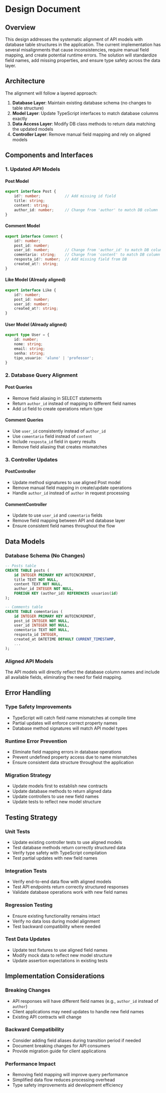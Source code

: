 # Design Document

## Overview

This design addresses the systematic alignment of API models with database table structures in the application. The current implementation has several misalignments that cause inconsistencies, require manual field mapping, and create potential runtime errors. The solution will standardize field names, add missing properties, and ensure type safety across the data layer.

## Architecture

The alignment will follow a layered approach:

1. **Database Layer**: Maintain existing database schema (no changes to table structure)
2. **Model Layer**: Update TypeScript interfaces to match database columns exactly
3. **Data Access Layer**: Modify DB class methods to return data matching the updated models
4. **Controller Layer**: Remove manual field mapping and rely on aligned models

## Components and Interfaces

### 1. Updated API Models

#### Post Model
```typescript
export interface Post {
    id?: number;           // Add missing id field
    title: string;
    content: string;
    author_id: number;     // Change from 'author' to match DB column
}
```

#### Comment Model
```typescript
export interface Comment {
    id?: number;
    post_id: number;
    user_id: number;       // Change from 'author_id' to match DB column
    comentario: string;    // Change from 'content' to match DB column
    resposta_id?: number;  // Add missing field from DB
    created_at?: string;
}
```

#### Like Model (Already aligned)
```typescript
export interface Like {
    id?: number;
    post_id: number;
    user_id: number;
    created_at?: string;
}
```

#### User Model (Already aligned)
```typescript
export type User = {
    id: number;
    nome: string;
    email: string;
    senha: string;
    tipo_usuario: 'aluno' | 'professor';
}
```

### 2. Database Query Alignment

#### Post Queries
- Remove field aliasing in SELECT statements
- Return `author_id` instead of mapping to different field names
- Add `id` field to create operations return type

#### Comment Queries
- Use `user_id` consistently instead of `author_id`
- Use `comentario` field instead of `content`
- Include `resposta_id` field in query results
- Remove field aliasing that creates mismatches

### 3. Controller Updates

#### PostController
- Update method signatures to use aligned Post model
- Remove manual field mapping in create/update operations
- Handle `author_id` instead of `author` in request processing

#### CommentController
- Update to use `user_id` and `comentario` fields
- Remove field mapping between API and database layer
- Ensure consistent field names throughout the flow

## Data Models

### Database Schema (No Changes)
```sql
-- Posts table
CREATE TABLE posts (
    id INTEGER PRIMARY KEY AUTOINCREMENT,
    title TEXT NOT NULL,
    content TEXT NOT NULL,
    author_id INTEGER NOT NULL,
    FOREIGN KEY (author_id) REFERENCES usuarios(id)
);

-- Comments table  
CREATE TABLE comentarios (
    id INTEGER PRIMARY KEY AUTOINCREMENT,
    post_id INTEGER NOT NULL,
    user_id INTEGER NOT NULL,
    comentario TEXT NOT NULL,
    resposta_id INTEGER,
    created_at DATETIME DEFAULT CURRENT_TIMESTAMP,
    ...
);
```

### Aligned API Models
The API models will directly reflect the database column names and include all available fields, eliminating the need for field mapping.

## Error Handling

### Type Safety Improvements
- TypeScript will catch field name mismatches at compile time
- Partial updates will enforce correct property names
- Database method signatures will match API model types

### Runtime Error Prevention
- Eliminate field mapping errors in database operations
- Prevent undefined property access due to name mismatches
- Ensure consistent data structure throughout the application

### Migration Strategy
- Update models first to establish new contracts
- Update database methods to return aligned data
- Update controllers to use new field names
- Update tests to reflect new model structure

## Testing Strategy

### Unit Tests
- Update existing controller tests to use aligned models
- Test database methods return correctly structured data
- Verify type safety with TypeScript compilation
- Test partial updates with new field names

### Integration Tests
- Verify end-to-end data flow with aligned models
- Test API endpoints return correctly structured responses
- Validate database operations work with new field names

### Regression Testing
- Ensure existing functionality remains intact
- Verify no data loss during model alignment
- Test backward compatibility where needed

### Test Data Updates
- Update test fixtures to use aligned field names
- Modify mock data to reflect new model structure
- Update assertion expectations in existing tests

## Implementation Considerations

### Breaking Changes
- API responses will have different field names (e.g., `author_id` instead of `author`)
- Client applications may need updates to handle new field names
- Existing API contracts will change

### Backward Compatibility
- Consider adding field aliases during transition period if needed
- Document breaking changes for API consumers
- Provide migration guide for client applications

### Performance Impact
- Removing field mapping will improve query performance
- Simplified data flow reduces processing overhead
- Type safety improvements aid development efficiency